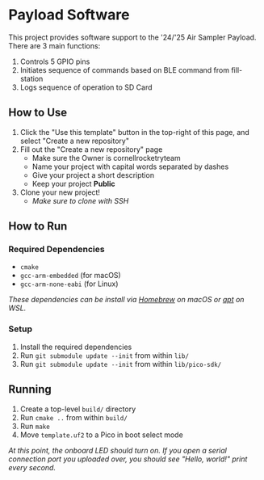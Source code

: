 # Payload Software
This project provides software support to the '24/'25 Air Sampler Payload. There are 3 main functions:
1. Controls 5 GPIO pins
2. Initiates sequence of commands based on BLE command from fill-station
3. Logs sequence of operation to SD Card

## How to Use

1. Click the "Use this template" button in the top-right of this page, and select "Create a new repository"
2. Fill out the "Create a new repository" page
    * Make sure the Owner is cornellrocketryteam
    * Name your project with capital words separated by dashes
    * Give your project a short description
    * Keep your project **Public**
4. Clone your new project!
    * _Make sure to clone with SSH_

## How to Run

### Required Dependencies
* ```cmake```
* ```gcc-arm-embedded``` (for macOS)
* ```gcc-arm-none-eabi``` (for Linux)

_These dependencies can be install via [Homebrew](https://brew.sh/) on macOS or [apt](https://ubuntu.com/server/docs/package-management) on WSL._

### Setup
1. Install the required dependencies
2. Run ```git submodule update --init``` from within ```lib/```
3. Run ```git submodule update --init``` from within ```lib/pico-sdk/```

## Running
1. Create a top-level ```build/``` directory
2. Run ```cmake ..``` from within ```build/```
3. Run ```make```
4. Move ```template.uf2``` to a Pico in boot select mode

_At this point, the onboard LED should turn on. If you open a serial connection port you uploaded over, you should see "Hello, world!" print every second._
